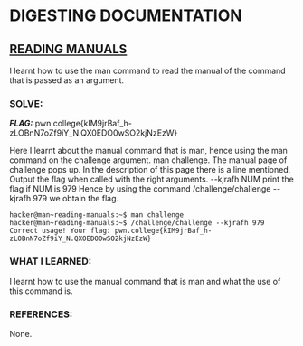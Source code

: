 # **DIGESTING DOCUMENTATION**
## **<ins>READING MANUALS</ins>**
I learnt how to use the man command to read the manual of the command that is passed as an argument.

### SOLVE: 
***FLAG:*** pwn.college{kIM9jrBaf_h-zLOBnN7oZf9iY_N.QX0EDO0wSO2kjNzEzW}

Here I learnt about the manual command that is man, hence using the man command on the challenge argument. man challenge.
The manual page of challenge pops up.
In the description of this page there is a line mentioned, 
 Output the flag when called with the right arguments.
  --kjrafh NUM
              print the flag if NUM is 979
Hence by using the command /challenge/challenge --kjrafh 979 we obtain the flag.

```
hacker@man~reading-manuals:~$ man challenge
hacker@man~reading-manuals:~$ /challenge/challenge --kjrafh 979
Correct usage! Your flag: pwn.college{kIM9jrBaf_h-zLOBnN7oZf9iY_N.QX0EDO0wSO2kjNzEzW}
```

### WHAT I LEARNED: 
I learnt how to use the manual command that is man and what the use of this command is.

### REFERENCES:
None.


 
